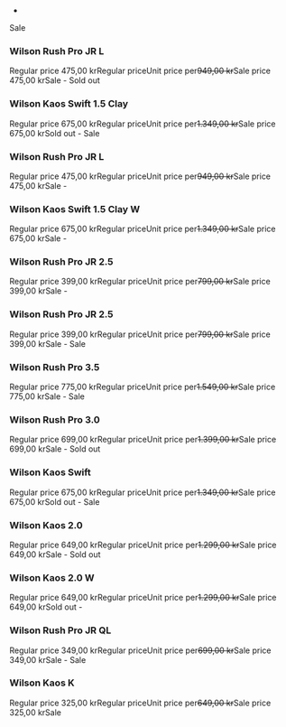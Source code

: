 -
Sale
### Wilson Rush Pro JR L

Regular price 475,00 krRegular priceUnit price per~~949,00 kr~~Sale price 475,00 krSale -
Sold out
### Wilson Kaos Swift 1.5 Clay

Regular price 675,00 krRegular priceUnit price per~~1.349,00 kr~~Sale price 675,00 krSold out -
Sale
### Wilson Rush Pro JR L

Regular price 475,00 krRegular priceUnit price per~~949,00 kr~~Sale price 475,00 krSale -
### Wilson Kaos Swift 1.5 Clay W

Regular price 675,00 krRegular priceUnit price per~~1.349,00 kr~~Sale price 675,00 krSale -
### Wilson Rush Pro JR 2.5

Regular price 399,00 krRegular priceUnit price per~~799,00 kr~~Sale price 399,00 krSale -
### Wilson Rush Pro JR 2.5

Regular price 399,00 krRegular priceUnit price per~~799,00 kr~~Sale price 399,00 krSale -
Sale
### Wilson Rush Pro 3.5

Regular price 775,00 krRegular priceUnit price per~~1.549,00 kr~~Sale price 775,00 krSale -
Sale
### Wilson Rush Pro 3.0

Regular price 699,00 krRegular priceUnit price per~~1.399,00 kr~~Sale price 699,00 krSale -
Sold out
### Wilson Kaos Swift

Regular price 675,00 krRegular priceUnit price per~~1.349,00 kr~~Sale price 675,00 krSold out -
Sale
### Wilson Kaos 2.0

Regular price 649,00 krRegular priceUnit price per~~1.299,00 kr~~Sale price 649,00 krSale -
Sold out
### Wilson Kaos 2.0 W

Regular price 649,00 krRegular priceUnit price per~~1.299,00 kr~~Sale price 649,00 krSold out -
### Wilson Rush Pro JR QL

Regular price 349,00 krRegular priceUnit price per~~699,00 kr~~Sale price 349,00 krSale -
Sale
### Wilson Kaos K

Regular price 325,00 krRegular priceUnit price per~~649,00 kr~~Sale price 325,00 krSale